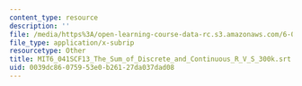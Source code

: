 ```yaml
---
content_type: resource
description: ''
file: /media/https%3A/open-learning-course-data-rc.s3.amazonaws.com/6-041sc-probabilistic-systems-analysis-and-applied-probability-fall-2013/0039dc86075953e0b26127da037dad08_MIT6_041SCF13_The_Sum_of_Discrete_and_Continuous_R_V_S_300k.vtt
file_type: application/x-subrip
resourcetype: Other
title: MIT6_041SCF13_The_Sum_of_Discrete_and_Continuous_R_V_S_300k.srt
uid: 0039dc86-0759-53e0-b261-27da037dad08
---
```

